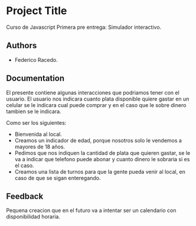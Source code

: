 
# Project Title

Curso de Javascript
Primera pre entrega: Simulador interactivo.
## Authors

- Federico Racedo.


## Documentation

El presente contiene algunas interacciones que podriamos tener con el usuario.
El usuario nos indicara cuanto plata disponible quiere gastar en un celular se le indicara cual puede comprar y en el caso que le sobre dinero tambien se le indicara.

Como ser los siguientes:
* Bienvenida al local.
* Creamos un indicador de edad, porque nosotros solo le vendemos a mayores de 18 años.
* Pedimos que nos indiquen la cantidad de plata que quieren gastar, se le va a indicar que telefono puede abonar y cuanto dinero le sobraria si es el caso.
* Creamos una lista de turnos para que la gente pueda venir al local, en caso de que se sigan enteregando.
## Feedback

Pequena creacion que en el futuro va a intentar ser un calendario con disponibilidad horaria.

